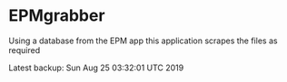 # EPMgrabber
Using a database from the EPM app this application scrapes the files as required


Latest backup: Sun Aug 25 03:32:01 UTC 2019
